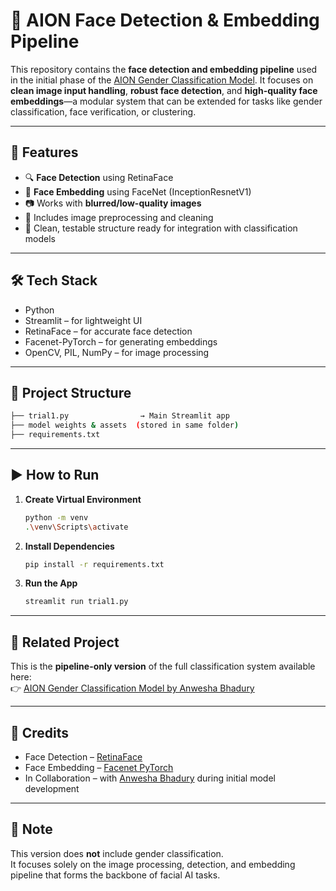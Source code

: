 # 🧠 AION Face Detection & Embedding Pipeline

This repository contains the **face detection and embedding pipeline** used in the initial phase of the [AION Gender Classification Model](https://github.com/AnweshaBhadury/AION-face-gender-classification-model). It focuses on **clean image input handling**, **robust face detection**, and **high-quality face embeddings**—a modular system that can be extended for tasks like gender classification, face verification, or clustering.

---

## 🚀 Features

- 🔍 **Face Detection** using RetinaFace  
- 🧬 **Face Embedding** using FaceNet (InceptionResnetV1)  
- 📷 Works with **blurred/low-quality images**  
- 🧼 Includes image preprocessing and cleaning  
- 🧪 Clean, testable structure ready for integration with classification models

---

## 🛠️ Tech Stack

- Python  
- Streamlit – for lightweight UI  
- RetinaFace – for accurate face detection  
- Facenet-PyTorch – for generating embeddings  
- OpenCV, PIL, NumPy – for image processing  

---

## 📂 Project Structure
  
```bash
├── trial1.py                → Main Streamlit app  
├── model weights & assets  (stored in same folder)
├── requirements.txt        
```

---

## ▶️ How to Run

1. **Create Virtual Environment**  
    ```bash
    python -m venv  
    .\venv\Scripts\activate  
    ```

2. **Install Dependencies**  
    ```bash
    pip install -r requirements.txt  
    ```

3. **Run the App**  
    ```bash
    streamlit run trial1.py  
    ```

---

## 🔗 Related Project

This is the **pipeline-only version** of the full classification system available here:  
👉 [AION Gender Classification Model by Anwesha Bhadury](https://github.com/AnweshaBhadury/AION-face-gender-classification-model)

---

## 🙏 Credits

- Face Detection – [RetinaFace](https://github.com/serengil/retinaface)  
- Face Embedding – [Facenet PyTorch](https://github.com/timesler/facenet-pytorch)  
- In Collaboration – with [Anwesha Bhadury](https://github.com/AnweshaBhadury) during initial model development  

---

## 📌 Note

This version does **not** include gender classification.  
It focuses solely on the image processing, detection, and embedding pipeline that forms the backbone of facial AI tasks.
